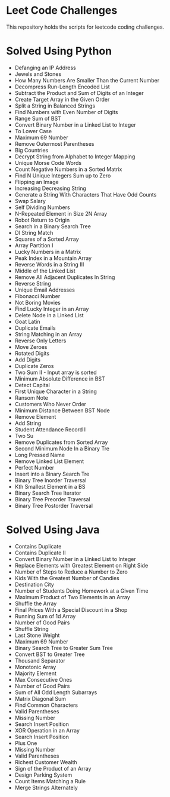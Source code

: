 # Leet Code Challenges

This repository holds the scripts for leetcode coding challenges.

# Solved Using Python

- Defanging an IP Address
- Jewels and Stones
- How Many Numbers Are Smaller Than the Current Number
- Decompress Run-Length Encoded List
- Subtract the Product and Sum of Digits of an Integer
- Create Target Array in the Given Order
- Split a String in Balanced Strings
- Find Numbers with Even Number of Digits
- Range Sum of BST
- Convert Binary Number in a Linked List to Integer
- To Lower Case
- Maximum 69 Number
- Remove Outermost Parentheses
- Big Countries
- Decrypt String from Alphabet to Integer Mapping
- Unique Morse Code Words
- Count Negative Numbers in a Sorted Matrix
- Find N Unique Integers Sum up to Zero
- Flipping an Image
- Increasing Decreasing String
- Generate a String With Characters That Have Odd Counts
- Swap Salary
- Self Dividing Numbers
- N-Repeated Element in Size 2N Array
- Robot Return to Origin
- Search in a Binary Search Tree
- DI String Match
- Squares of a Sorted Array
- Array Partition I
- Lucky Numbers in a Matrix
- Peak Index in a Mountain Array
- Reverse Words in a String III
- Middle of the Linked List
- Remove All Adjacent Duplicates In String
- Reverse String
- Unique Email Addresses
- Fibonacci Number
- Not Boring Movies
- Find Lucky Integer in an Array
- Delete Node in a Linked List
- Goat Latin
- Duplicate Emails
- String Matching in an Array
- Reverse Only Letters
- Move Zeroes
- Rotated Digits
- Add Digits
- Duplicate Zeros
- Two Sum II - Input array is sorted
- Minimum Absolute Difference in BST
- Detect Capital
- First Unique Character in a String
- Ransom Note
- Customers Who Never Order
- Minimum Distance Between BST Node
- Remove Element
- Add String
- Student Attendance Record I
- Two Su
- Remove Duplicates from Sorted Array
- Second Minimum Node In a Binary Tre
- Long Pressed Name
- Remove Linked List Element
- Perfect Number
- Insert into a Binary Search Tre
- Binary Tree Inorder Traversal
- Kth Smallest Element in a BS
- Binary Search Tree Iterator
- Binary Tree Preorder Traversal
- Binary Tree Postorder Traversal

# Solved Using Java 

- Contains Duplicate
- Contains Duplicate II
- Convert Binary Number in a Linked List to Integer
- Replace Elements with Greatest Element on Right Side
- Number of Steps to Reduce a Number to Zero
- Kids With the Greatest Number of Candies
- Destination City
- Number of Students Doing Homework at a Given Time
- Maximum Product of Two Elements in an Array
- Shuffle the Array	
- Final Prices With a Special Discount in a Shop
- Running Sum of 1d Array
- Number of Good Pairs
- Shuffle String
- Last Stone Weight
- Maximum 69 Number
- Binary Search Tree to Greater Sum Tree
- Convert BST to Greater Tree
- Thousand Separator
- Monotonic Array
- Majority Element
- Max Consecutive Ones
- Number of Good Pairs
- Sum of All Odd Length Subarrays
- Matrix Diagonal Sum
- Find Common Characters
- Valid Parentheses
- Missing Number
- Search Insert Position
- XOR Operation in an Array
- Search Insert Position
- Plus One
- Missing Number
- Valid Parentheses
- Richest Customer Wealth
- Sign of the Product of an Array
- Design Parking System
- Count Items Matching a Rule
- Merge Strings Alternately
